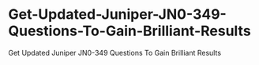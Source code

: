# Get-Updated-Juniper-JN0-349-Questions-To-Gain-Brilliant-Results
Get Updated Juniper JN0-349 Questions To Gain Brilliant Results
